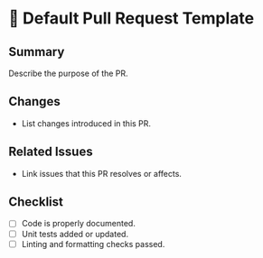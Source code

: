 # 📝 Default Pull Request Template

## Summary
Describe the purpose of the PR.

## Changes
- List changes introduced in this PR.

## Related Issues
- Link issues that this PR resolves or affects.

## Checklist
- [ ] Code is properly documented.
- [ ] Unit tests added or updated.
- [ ] Linting and formatting checks passed.
